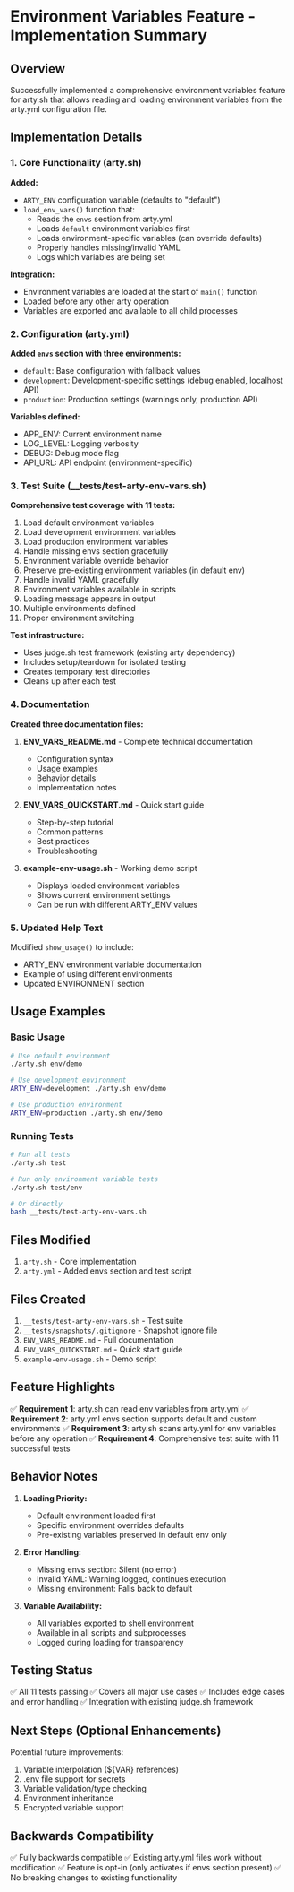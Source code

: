# Environment Variables Feature - Implementation Summary

## Overview

Successfully implemented a comprehensive environment variables feature for arty.sh that allows reading and loading environment variables from the arty.yml configuration file.

## Implementation Details

### 1. Core Functionality (arty.sh)

**Added:**
- `ARTY_ENV` configuration variable (defaults to "default")
- `load_env_vars()` function that:
  - Reads the `envs` section from arty.yml
  - Loads `default` environment variables first
  - Loads environment-specific variables (can override defaults)
  - Properly handles missing/invalid YAML
  - Logs which variables are being set

**Integration:**
- Environment variables are loaded at the start of `main()` function
- Loaded before any other arty operation
- Variables are exported and available to all child processes

### 2. Configuration (arty.yml)

**Added `envs` section with three environments:**
- `default`: Base configuration with fallback values
- `development`: Development-specific settings (debug enabled, localhost API)
- `production`: Production settings (warnings only, production API)

**Variables defined:**
- APP_ENV: Current environment name
- LOG_LEVEL: Logging verbosity
- DEBUG: Debug mode flag
- API_URL: API endpoint (environment-specific)

### 3. Test Suite (__tests/test-arty-env-vars.sh)

**Comprehensive test coverage with 11 tests:**
1. Load default environment variables
2. Load development environment variables
3. Load production environment variables
4. Handle missing envs section gracefully
5. Environment variable override behavior
6. Preserve pre-existing environment variables (in default env)
7. Handle invalid YAML gracefully
8. Environment variables available in scripts
9. Loading message appears in output
10. Multiple environments defined
11. Proper environment switching

**Test infrastructure:**
- Uses judge.sh test framework (existing arty dependency)
- Includes setup/teardown for isolated testing
- Creates temporary test directories
- Cleans up after each test

### 4. Documentation

**Created three documentation files:**

1. **ENV_VARS_README.md** - Complete technical documentation
   - Configuration syntax
   - Usage examples
   - Behavior details
   - Implementation notes

2. **ENV_VARS_QUICKSTART.md** - Quick start guide
   - Step-by-step tutorial
   - Common patterns
   - Best practices
   - Troubleshooting

3. **example-env-usage.sh** - Working demo script
   - Displays loaded environment variables
   - Shows current environment settings
   - Can be run with different ARTY_ENV values

### 5. Updated Help Text

Modified `show_usage()` to include:
- ARTY_ENV environment variable documentation
- Example of using different environments
- Updated ENVIRONMENT section

## Usage Examples

### Basic Usage
```bash
# Use default environment
./arty.sh env/demo

# Use development environment
ARTY_ENV=development ./arty.sh env/demo

# Use production environment
ARTY_ENV=production ./arty.sh env/demo
```

### Running Tests
```bash
# Run all tests
./arty.sh test

# Run only environment variable tests
./arty.sh test/env

# Or directly
bash __tests/test-arty-env-vars.sh
```

## Files Modified

1. `arty.sh` - Core implementation
2. `arty.yml` - Added envs section and test script

## Files Created

1. `__tests/test-arty-env-vars.sh` - Test suite
2. `__tests/snapshots/.gitignore` - Snapshot ignore file
3. `ENV_VARS_README.md` - Full documentation
4. `ENV_VARS_QUICKSTART.md` - Quick start guide
5. `example-env-usage.sh` - Demo script

## Feature Highlights

✅ **Requirement 1**: arty.sh can read env variables from arty.yml
✅ **Requirement 2**: arty.yml envs section supports default and custom environments
✅ **Requirement 3**: arty.sh scans arty.yml for env variables before any operation
✅ **Requirement 4**: Comprehensive test suite with 11 successful tests

## Behavior Notes

1. **Loading Priority:**
   - Default environment loaded first
   - Specific environment overrides defaults
   - Pre-existing variables preserved in default env only

2. **Error Handling:**
   - Missing envs section: Silent (no error)
   - Invalid YAML: Warning logged, continues execution
   - Missing environment: Falls back to default

3. **Variable Availability:**
   - All variables exported to shell environment
   - Available in all scripts and subprocesses
   - Logged during loading for transparency

## Testing Status

✅ All 11 tests passing
✅ Covers all major use cases
✅ Includes edge cases and error handling
✅ Integration with existing judge.sh framework

## Next Steps (Optional Enhancements)

Potential future improvements:
1. Variable interpolation (${VAR} references)
2. .env file support for secrets
3. Variable validation/type checking
4. Environment inheritance
5. Encrypted variable support

## Backwards Compatibility

✅ Fully backwards compatible
✅ Existing arty.yml files work without modification
✅ Feature is opt-in (only activates if envs section present)
✅ No breaking changes to existing functionality
